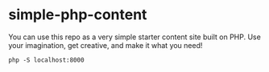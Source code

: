 # simple-php-content

You can use this repo as a very simple starter content site built on PHP. Use your imagination, get creative, and make it what you need!

```
php -S localhost:8000
```
